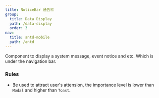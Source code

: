 ```yaml
---
title: NoticeBar 通告栏
group:
  title: Data Display
  path: /data-display
  order: 3
nav:
  title: antd-mobile
  path: /antd
---
```


Component to display a system message, event notice and etc. Which is under the navigation bar.

### Rules

- Be used to attract user's attension, the importance level is lower than `Modal` and higher than `Toast`.

<code src="./demos/basic.tsx" />

<API/>